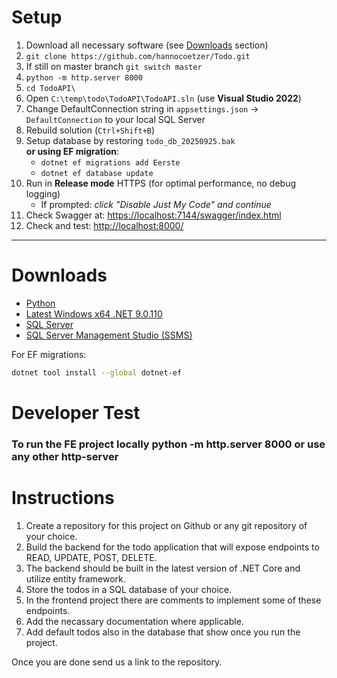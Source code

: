 # Setup

1. Download all necessary software (see [Downloads](#downloads) section)
2. `git clone https://github.com/hannocoetzer/Todo.git`
3. If still on master branch `git switch master`
4. `python -m http.server 8000`
5. `cd TodoAPI\`
6. Open `C:\temp\todo\TodoAPI\TodoAPI.sln` (use **Visual Studio 2022**)
7. Change DefaultConnection string in `appsettings.json` → `DefaultConnection` to your local SQL Server
8. Rebuild solution (`Ctrl+Shift+B`)
9. Setup database by restoring `todo_db_20250925.bak`  
   **or using EF migration**:  
   - `dotnet ef migrations add Eerste`  
   - `dotnet ef database update`
10. Run in **Release mode** HTTPS (for optimal performance, no debug logging)  
    - If prompted: *click "Disable Just My Code" and continue*
11. Check Swagger at: <https://localhost:7144/swagger/index.html>
12. Check and test: <http://localhost:8000/>

---

# Downloads

- [Python](https://www.python.org/downloads/)
- [Latest Windows x64 .NET 9.0.110](https://dotnet.microsoft.com/en-us/download/dotnet/9.0)
- [SQL Server](https://www.microsoft.com/en-us/sql-server/sql-server-downloads)
- [SQL Server Management Studio (SSMS)](https://aka.ms/ssms/21/release/vs_SSMS.exe)

For EF migrations:  

```sh
dotnet tool install --global dotnet-ef
```


# Developer Test

### To run the FE project locally python -m http.server 8000 or use any other http-server

# Instructions

1. Create a repository for this project on Github or any git repository of your choice.
2. Build the backend for the todo application that will expose endpoints to READ, UPDATE, POST, DELETE.
3. The backend should be built in the latest version of .NET Core and utilize entity framework.
4. Store the todos in a SQL database of your choice.
5. In the frontend project there are comments to implement some of these endpoints.
6. Add the necassary documentation where applicable.
7. Add default todos also in the database that show once you run the project.

Once you are done send us a link to the repository.
